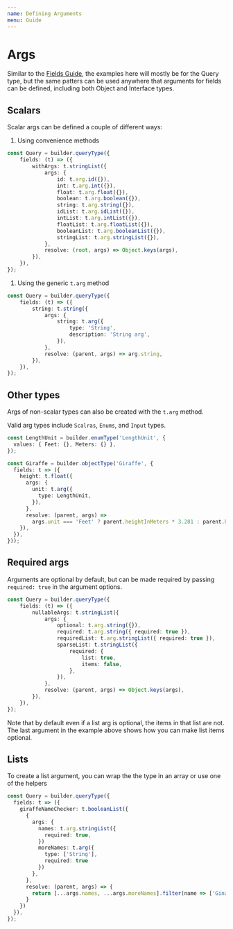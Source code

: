 ```yaml
---
name: Defining Arguments
menu: Guide
---
```


# Args

Similar to the [Fields Guide](fields.md), the examples here will mostly be for the Query type, but the same patters can be used anywhere that arguments for fields can be defined, including both Object and Interface types.

## Scalars

Scalar args can be defined a couple of different ways:

1. Using convenience methods

```typescript
const Query = builder.queryType({
    fields: (t) => ({
        withArgs: t.stringList({
            args: {
                id: t.arg.id({}),
                int: t.arg.int({}),
                float: t.arg.float({}),
                boolean: t.arg.boolean({}),
                string: t.arg.string({}),
                idList: t.arg.idList({}),
                intList: t.arg.intList({}),
                floatList: t.arg.floatList({}),
                booleanList: t.arg.booleanList({}),
                stringList: t.arg.stringList({}),
            },
            resolve: (root, args) => Object.keys(args),
        }),
    }),
});
```

1. Using the generic `t.arg` method

```typescript
const Query = builder.queryType({
    fields: (t) => ({
        string: t.string({
            args: {
                string: t.arg({
                    type: 'String',
                    description: 'String arg',
                }),
            },
            resolve: (parent, args) => arg.string,
        }),
    }),
});
```

## Other types

Args of non-scalar types can also be created with the `t.arg` method.

Valid arg types include `Scalras`, `Enums`, and `Input` types.

```typescript
const LengthUnit = builder.enumType('LengthUnit', {
  values: { Feet: {}, Meters: {} },
});

const Giraffe = builder.objectType('Giraffe', {
  fields: t => ({
    height: t.float({
      args: {
        unit: t.arg({
          type: LengthUnit,
        }),
      },
      resolve: (parent, args) =>
        args.unit === 'Feet' ? parent.heightInMeters * 3.281 : parent.heightInMeters,
    }),
  }),
}));
```

## Required args

Arguments are optional by default, but can be made required by passing `required: true` in the argument options.

```typescript
const Query = builder.queryType({
    fields: (t) => ({
        nullableArgs: t.stringList({
            args: {
                optional: t.arg.string({}),
                required: t.arg.string({ required: true }),
                requiredList: t.arg.stringList({ required: true }),
                sparseList: t.stringList({
                    required: {
                        list: true,
                        items: false,
                    },
                }),
            },
            resolve: (parent, args) => Object.keys(args),
        }),
    }),
});
```

Note that by default even if a list arg is optional, the items in that list are not. The last argument in the example above shows how you can make list items optional.

## Lists

To create a list argument, you can wrap the the type in an array or use one of the helpers

```typescript
const Query = builder.queryType({
  fields: t => ({
    giraffeNameChecker: t.booleanList({
      {
        args: {
          names: t.arg.stringList({
            required: true,
          })
          moreNames: t.arg({
            type: ['String'],
            required: true
          })
        },
      },
      resolve: (parent, args) => {
        return [...args.names, ...args.moreNames].filter(name => ['Gina', 'James'].includes(name)),
      }
    })
  }),
});
```

